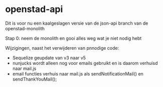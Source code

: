 # openstad-api

Dit is voor nu een kaalgeslagen versie van de json-api branch van de openstad-monolith

Stap 0: neem de monolith en gooi alles weg wat je niet nodig hebt

Wijzigingen, naast het verwijderen van pnnodige code:
- Sequelize geupdate van v3 naar v5
- nunjucks wordt alleen nog voor emails gebruikt en is daarom verhuisd naar mail.js
- email functies verhuis naar mail.js als sendNotificationMail() en sendThankYouMail();

